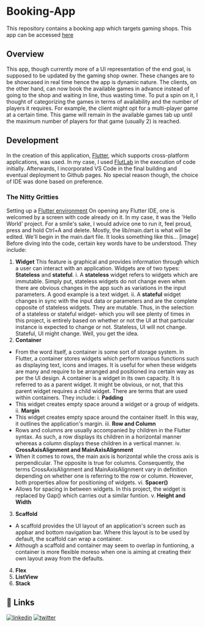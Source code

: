 # Booking-App

This repository contains a booking app which targets gaming shops. This app can be accessed [here](https://kaburaj.github.io/Booking-App)

## Overview
This app, though currently more of a UI representation of the end goal, is supposed to be updated by the gaming shop owner. These changes are to be showcased in real time hence the app is dynamic nature. The clients, on the other hand, can now book the available games in advance instead of going to the shop and waiting in line, thus wasting time. To put a spin on it, I thought of categorizing the games in terms of availability and the number of players it requires. For example, the client might opt for a multi-player game at a certain time. This game will remain in the available games tab up until the maximum number of players for that game (usually 2) is reached. 

## Development
In the creation of this application, [Flutter](https://www.geeksforgeeks.org/what-is-flutter/), which supports cross-platform applications, was used. In my case, I used [FlutLab](https://flutlab.io/) in the execution of code initially. Afterwards, I incorporated VS Code in the final building and eventual deployment to Github pages. No special reason though, the choice of IDE was done based on preference.

### The Nitty Gritties
Setting up a [Flutter environment](https://flutter.io/get-started/editor/) On opening any Flutter IDE, one is welcomed by a screen with code already on it. In my case, it was the 'Hello World' project. For a smile's sake, I would advice one to run it, feel proud, press and hold Ctrl+A and delete. Mostly, the lib/main.dart is what will be edited. We'll begin in the main.dart file. It looks something like this...
[image]
Before diving into the code, certain key words have to be understood. They include:
1. **Widget** 
This feature is graphical and provides information through which a user can interact with an application. Widgets are of two types: **Stateless** and **stateful**.
i. A **stateless** widget refers to widgets which are immutable. Simply put, stateless widgets do not change even when there are obvious changes in the app such as variations in the input parameters. A good example is a text widget.
ii. A **stateful** widget changes in sync with the input data or parameters and are the complete opposite of stateless widgets. They are mutable.
Thus, in the selection of a stateless or stateful widget- which you will see plenty of times in this project, is entirely based on whether or not the UI at that particular instance is expected to change or not. Stateless, UI will not change. Stateful, UI might change. Well, you get the idea.
2. **Container**
- From the word itself, a container is some sort of storage system. In Flutter, a container stores widgets which perform various functions such as displaying text, icons and images. It is useful for when these widgets are many and require to be arranged and positioned ina certain way as per the UI design. A container is a widget in its own capacity. It is referred to as a parent widget. It might be obvious, or not, that this parent widget requires a child widget. There are terms that are used within containers. They include:
i. **Padding**
- This widget creates empty space around a widget or a group of widgets. 
ii. **Margin**
- This widget creates empty space around the container itself. In this way, it outlines the application's margin.
iii. **Row and Column**
- Rows and columns are usually accompanied by children in the Flutter syntax. As such, a row displays its children in a horizontal manner whereas a column displays these children in a vertical manner.
iv. **CrossAxisAlignment and MainAxisAlignment**
- When it comes to rows, the main axis is horizontal while the cross axis is perpendicular. The opposite is true for columns. Consequently, the terms CrossAxisAlignment and MainAxisAlignment vary in definition depending on whether one is referring to the row or column. However, both properties allow for positioning of widgets. 
vi. **Spacer()**
- Allows for spacing in between widgets. In this project, the widget is replaced by Gap() which carries out a similar funtion.
v. **Height and Width**
3. **Scaffold**
- A scaffold provides the UI layout of an application's screen such as appbar and bottom navigation bar. Where this layout is to be used by default, the scaffold can wrap a container. 
- Although a scaffold and container may seem to overlap in funtioning, a container is more flexible moreso when one is aiming at creating their own layout away from the defaults. 
4. **Flex**
5. **ListView**
6. **Stack**





## 🔗 Links
[![linkedin](https://img.shields.io/badge/linkedin-0A66C2?style=for-the-badge&logo=linkedin&logoColor=white)](https://www.linkedin.com/joan-kabura)
[![twitter](https://img.shields.io/badge/twitter-1DA1F2?style=for-the-badge&logo=twitter&logoColor=white)](https://twitter.com/JoanKabura_)

